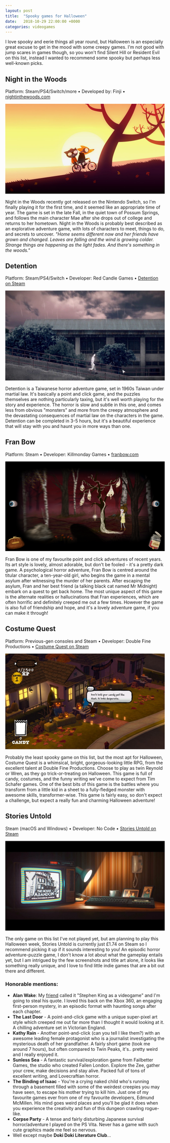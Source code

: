 ```yaml
---
layout: post
title:  "Spooky games for Halloween"
date:   2018-10-29 22:00:00 +0000
categories: videogames
---
```


I love spooky and eerie things all year round, but Halloween is an especially great excuse to get in the mood with some creepy games. I'm not good with jump scares in games though, so you won't find Silent Hill or Resident Evil on this list, instead I wanted to recommend some spooky but perhaps less well-known picks.

## Night in the Woods

<p class="post-meta">Platform: Steam/PS4/Switch/more • Developed by: Finji • <a href="http://www.nightinthewoods.com/" class="hallow">nightinthewoods.com</a></p>

<img src="/assets/img/nightinthewoods.jpg" class="post-thumbnail" alt="Night in the Woods screenshot">

Night in the Woods recently got released on the Nintendo Switch, so I'm finally playing it for the first time, and it seemed like an appropriate time of year. The game is set in the late Fall, in the quiet town of Possum Springs, and follows the main character Mae after she drops out of college and returns to her hometown. Night in the Woods is probably best described as an explorative adventure game, with lots of characters to meet, things to do, and secrets to uncover.
*"Home seems different now and her friends have grown and changed. Leaves are falling and the wind is growing colder. Strange things are happening as the light fades.
And there's something in the woods."*

## Detention

<p class="post-meta">Platform: Steam/PS4/Switch • Developer: Red Candle Games • <a href="https://store.steampowered.com/app/555220/Detention/" class="hallow">Detention on Steam</a></p>

<img src="/assets/img/detention.jpg" class="post-thumbnail" alt="Detention screenshot">

Detention is a Taiwanese horror adventure game, set in 1960s Taiwan under martial law. It's basically a point and click game, and the puzzles themselves are nothing particularly taxing, but it's well worth playing for the story and experience. The horror is slow and subtle in this one, and comes less from obvious "monsters" and more from the creepy atmosphere and the devastating consequences of martial law on the characters in the game. Detention can be completed in 3-5 hours, but it's a beautiful experience that will stay with you and haunt you in more ways than one.

## Fran Bow

<p class="post-meta">Platform: Steam • Developer: Killmonday Games • <a href="http://franbow.com" class="hallow">franbow.com</a></p>

<img src="/assets/img/franbow.png" class="post-thumbnail" alt="Fran Bow">

Fran Bow is one of my favourite point and click adventures of recent years. Its art style is lovely, almost adorable, but don't be fooled - it's a pretty dark game. A psychological horror adventure, Fran Bow is centred around the titular character, a ten-year-old girl, who begins the game in a mental asylum after witnessing the murder of her parents. After escaping the asylum, Fran and her best friend (a talking black cat named Mr Midnight) embark on a quest to get back home. The most unique aspect of this game is the alternate realities or hallucinations that Fran experiences, which are often horrific and definitely creeped me out a few times. However the game is also full of friendship and hope, and it's a lovely adventure game, if you can make it through!

## Costume Quest

<p class="post-meta">Platform: Previous-gen consoles and Steam • Developer: Double Fine Productions • <a href="https://store.steampowered.com/app/115100/Costume_Quest/" class="hallow">Costume Quest on Steam</a></p>

<img src="/assets/img/costumequest.jpg" class="post-thumbnail" alt="Costume Quest">

Probably the least spooky game on this list, but the most apt for Halloween, Costume Quest is a whimsical, bright, gorgeous-looking little RPG, from the excellent talent at Double Fine Productions. Choose to play as twin Reynold or Wren, as they go trick-or-treating on Halloween. This game is full of candy, costumes, and the funny writing we've come to expect from Tim Schafer games. One of the best bits of this game is the battles where you transform from a little kid in a sheet to a fully-fledged monster with awesome skills, transformer-wise. This game is fairly easy, so don't expect a challenge, but expect a really fun and charming Halloween adventure!

## Stories Untold

<p class="post-meta">Steam (macOS and Windows) • Developer: No Code • <a href="https://store.steampowered.com/app/558420/Stories_Untold/" class="hallow">Stories Untold on Steam</a></p>

<img src="/assets/img/storiesuntold.jpg" class="post-thumbnail" alt="Stories Untold">

The only game on this list I've not played yet, but am planning to play this Halloween week, Stories Untold is currently just £1.74 on Steam so I recommend picking it up if it sounds interesting to you! An episodic horror adventure-puzzle game, I don't know a lot about what the gameplay entails yet, but I am intrigued by the few screenshots and title art alone, it looks like something really unique, and I love to find little indie games that are a bit out there and different.

### Honorable mentions:

- **Alan Wake**: My <a href="https://liberaljoon.com/blog/" class="hallow">friend</a> called it "Stephen King as a videogame" and I'm going to steal his quote. I loved this back on the Xbox 360, an engaging first-person mystery, in an episodic format with haunting songs after each chapter.
- **The Last Door** - A point-and-click game with a unique super-pixel art style which creeped me out far more than I thought it would looking at it. A chilling adventure set in Victorian England.
- **Kathy Rain** - Another point-and-click (can you tell I like them?) with an awesome leading female protagonist who is a journalist investigating the mysterious death of her grandfather. A fairly short game (took me around 7 hours), but often compared to Twin Peaks, it's.. pretty weird and I really enjoyed it.
- **Sunless Sea** - A fantastic survival/exploration game from Failbetter Games, the studio who created Fallen London. Explore the Zee, gather your crew, make decisions and stay alive. Packed full of tons of excellent writing, and Lovecraftian horror.
- **The Binding of Isaac** - You're a crying naked child who's running through a basement filled with some of the weirdest creepies you may have seen, to escape his mother trying to kill him. Just one of my favourite games ever from one of my favourite developers, Edmund McMillen. His mind goes weird places and you'll be glad it does when you experience the creativity and fun of this dungeon crawling rogue-like.
- **Corpse Party** - A tense and fairly disturbing Japanese survival horror/adventure I played on the PS Vita. Never has a game with such cute graphics made me feel so nervous.
- Well except maybe **Doki Doki Literature Club**...
